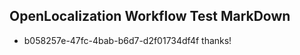 ## OpenLocalization Workflow Test MarkDown
* b058257e-47fc-4bab-b6d7-d2f01734df4f 
thanks!<!--HONumber=Mar16_HO3-->
